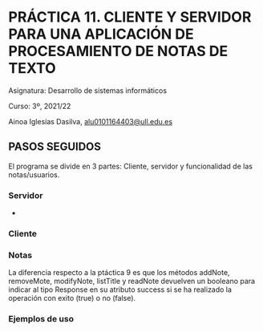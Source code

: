 # PRÁCTICA 11. CLIENTE Y SERVIDOR PARA UNA APLICACIÓN DE PROCESAMIENTO DE NOTAS DE TEXTO

Asignatura: Desarrollo de sistemas informáticos

Curso: 3º, 2021/22

Ainoa Iglesias Dasilva, alu0101164403@ull.edu.es


## PASOS SEGUIDOS

El programa se divide en 3 partes: Cliente, servidor y funcionalidad de las notas/usuarios.

### Servidor

- 

### Cliente


### Notas

La diferencia respecto a la ptáctica 9 es que los métodos addNote, removeMote, modifyNote, listTitle y readNote devuelven un booleano para indicar al tipo Response en su atributo success si se ha realizado la operación con exito (true) o no (false).

### Ejemplos de uso